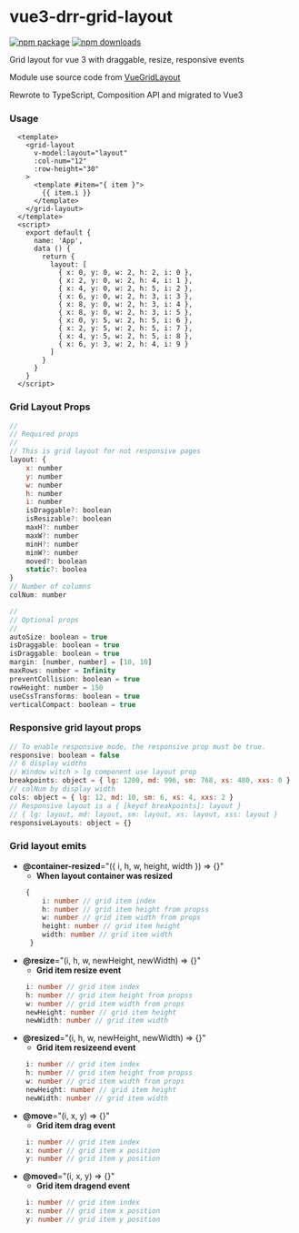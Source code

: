 # vue3-drr-grid-layout
[![npm package](https://img.shields.io/npm/v/vue3-drr-grid-layout.svg?style=flat-square)](https://www.npmjs.com/package/vue3-drr-grid-layout)
[![npm downloads](https://img.shields.io/npm/dt/vue3-drr-grid-layout.svg?maxAge=2592000)]()

Grid layout for vue 3 with draggable, resize, responsive events

Module use source code from [VueGridLayout](https://www.npmjs.com/package/vue-grid-layout)

Rewrote to TypeScript, Composition API and migrated to Vue3


### Usage
```vue
  <template>
    <grid-layout
      v-model:layout="layout"
      :col-num="12"
      :row-height="30"
    >
      <template #item="{ item }">
        {{ item.i }}
      </template>
    </grid-layout>
  </template>
  <script>
    export default {
      name: 'App',
      data () {
        return {
          layout: [
            { x: 0, y: 0, w: 2, h: 2, i: 0 },
            { x: 2, y: 0, w: 2, h: 4, i: 1 },
            { x: 4, y: 0, w: 2, h: 5, i: 2 },
            { x: 6, y: 0, w: 2, h: 3, i: 3 },
            { x: 8, y: 0, w: 2, h: 3, i: 4 },
            { x: 8, y: 0, w: 2, h: 3, i: 5 },
            { x: 0, y: 5, w: 2, h: 5, i: 6 },
            { x: 2, y: 5, w: 2, h: 5, i: 7 },
            { x: 4, y: 5, w: 2, h: 5, i: 8 },
            { x: 6, y: 3, w: 2, h: 4, i: 9 }
          ]
        }
      }
    }
  </script>
```

### Grid Layout Props

```js
//
// Required props
//
// This is grid layout for not responsive pages
layout: {
    x: number
    y: number
    w: number
    h: number
    i: number
    isDraggable?: boolean
    isResizable?: boolean
    maxH?: number
    maxW?: number
    minH?: number
    minW?: number
    moved?: boolean
    static?: boolea
}
// Number of columns
colNum: number

//
// Optional props
//
autoSize: boolean = true
isDraggable: boolean = true
isDraggable: boolean = true
margin: [number, number] = [10, 10]
maxRows: number = Infinity
preventCollision: boolean = true
rowHeight: number = 150
useCssTransforms: boolean = true
verticalCompact: boolean = true
```

### Responsive grid layout props
```js
// To enable responsive mode, the responsive prop must be true.
responsive: boolean = false
// 6 display widths
// Window witch > lg component use layout prop
breakpoints: object = { lg: 1200, md: 996, sm: 768, xs: 480, xxs: 0 }
// colNum by display width
cols: object = { lg: 12, md: 10, sm: 6, xs: 4, xxs: 2 }
// Responsive layout is a { [keyof breakpoints]: layout }
// { lg: layout, md: layout, sm: layout, xs: layout, xss: layout }
responsiveLayouts: object = {}
```

### Grid layout emits
- **@container-resized**="({ i, h, w, height, width }) => {}"
    * **When layout container was resized**
```ts
    {
        i: number // grid item index
        h: number // grid item height from propss
        w: number // grid item width from props
        height: number // grid item height
        width: number // grid item width
     }
```
- **@resize**="(i, h, w, newHeight, newWidth) => {}"
    * **Grid item resize event**
```ts
    i: number // grid item index
    h: number // grid item height from propss
    w: number // grid item width from props
    newHeight: number // grid item height
    newWidth: number // grid item width   
```
- **@resized**="(i, h, w, newHeight, newWidth) => {}"
    * **Grid item resizeend event**
```ts
    i: number // grid item index
    h: number // grid item height from propss
    w: number // grid item width from props
    newHeight: number // grid item height
    newWidth: number // grid item width   
```
- **@move**="(i, x, y) => {}"
    * **Grid item drag event**
```ts
    i: number // grid item index
    x: number // grid item x position
    y: number // grid item y position 
```
- **@moved**="(i, x, y) => {}"
    * **Grid item dragend event**
```ts
    i: number // grid item index
    x: number // grid item x position
    y: number // grid item y position 
``` 

